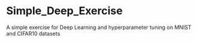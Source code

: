 # Simple_Deep_Exercise
A simple exercise for Deep Learning and hyperparameter tuning on MNIST and CIFAR10 datasets
